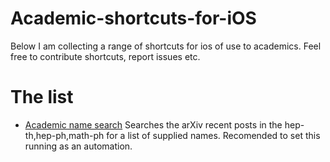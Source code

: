 # Academic-shortcuts-for-iOS
Below I  am collecting a range of shortcuts for ios of use to academics. Feel free to contribute shortcuts, report issues etc.

# The list
* [Academic name search](https://www.icloud.com/shortcuts/ba2cf7bd48c840f9965c644d863711c4) Searches the arXiv recent posts in the hep-th,hep-ph,math-ph for a list of supplied names. Recomended to set this running as an automation. 
